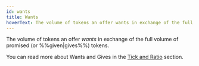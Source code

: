 ```yaml
---
id: wants
title: Wants
hoverText: The volume of tokens an offer wants in exchange of the full volume of promised (or given) tokens.
---
```


The volume of tokens an offer _wants_ in exchange of the full volume of promised (or %%given|gives%%) tokens.

You can read more about Wants and Gives in the [Tick and Ratio](..//protocol/technical-references/tick-ratio.md#price--wants) section.
